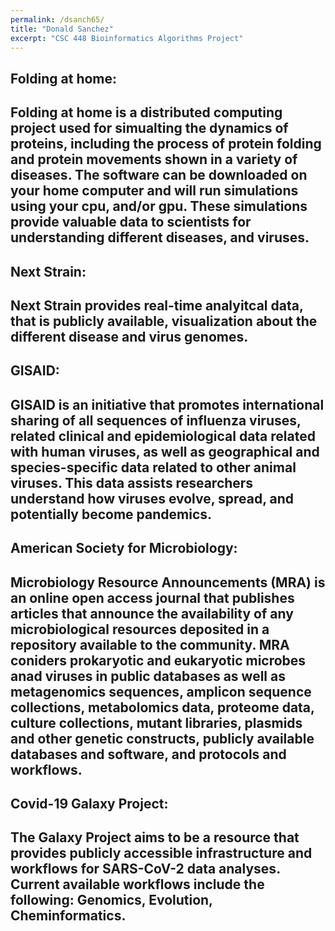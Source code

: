 ```yaml
---
permalink: /dsanch65/
title: "Donald Sanchez"
excerpt: "CSC 448 Bioinformatics Algorithms Project"
---
```


Folding at home:
----------------
Folding at home is a distributed computing project used for simualting the dynamics of proteins,
including the process of protein folding and protein movements shown in a variety of diseases.
The software can be downloaded on your home computer and will run simulations using your cpu,
and/or gpu. These simulations provide valuable data to scientists for understanding different
diseases, and viruses.
----------------

Next Strain:
------------
Next Strain provides real-time analyitcal data, that is publicly available, visualization about 
the different disease and virus genomes. 
------------

GISAID:
-------
GISAID is an initiative that promotes international sharing of all sequences of influenza viruses,
related clinical and epidemiological data related with human viruses, as well as geographical and 
species-specific data related to other animal viruses. This data assists researchers understand 
how viruses evolve, spread, and potentially become pandemics.
-------

American Society for Microbiology:
----------------------------------
Microbiology Resource Announcements (MRA) is an online open access journal that publishes articles
that announce the availability of any microbiological resources deposited in a repository available 
to the community. MRA coniders prokaryotic and eukaryotic microbes anad viruses in public databases
as well as metagenomics sequences, amplicon sequence collections, metabolomics data, proteome data, 
culture collections, mutant libraries, plasmids and other genetic constructs, publicly available 
databases and software, and protocols and workflows.
----------------------------------

Covid-19 Galaxy Project:
------------------------
The Galaxy Project aims to be a resource that provides publicly accessible infrastructure and 
workflows for SARS-CoV-2 data analyses. Current available workflows include the following: 
Genomics, Evolution, Cheminformatics. 
------------------------
